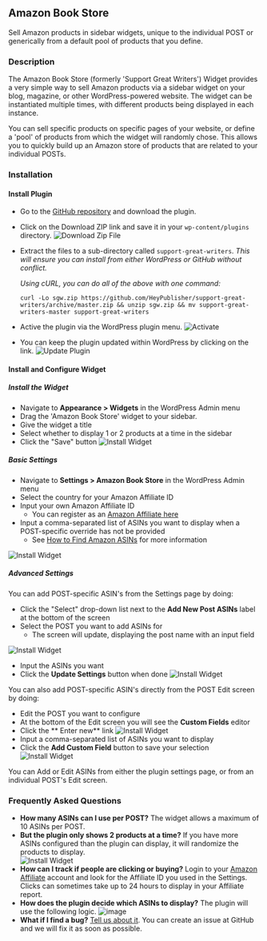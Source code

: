 ## Amazon Book Store

Sell Amazon products in sidebar widgets, unique to the individual POST or generically from a default pool of products that you define.

### Description

The Amazon Book Store (formerly 'Support Great Writers') Widget provides a very simple way to sell Amazon products via a sidebar widget on your blog, magazine, or other WordPress-powered website.  The widget can be instantiated multiple times, with different products being displayed in each instance.  

You can sell specific products on specific pages of your website, or define a 'pool' of products from which the widget will randomly chose.  This allows you to quickly build up an Amazon store of products that are related to your individual POSTs.  

### Installation

#### Install Plugin

* Go to the [GitHub repository](https://github.com/HeyPublisher/amazon-book-store) and download the plugin.

* Click on the Download ZIP link and save it in your `wp-content/plugins` directory.
![Download Zip File](images/install-1.jpg)

* Extract the files to a sub-directory called `support-great-writers`.  _This will ensure you can install from either WordPress or GitHub without conflict._

  *Using cURL, you can do all of the above with one command:*

  `curl -Lo sgw.zip https://github.com/HeyPublisher/support-great-writers/archive/master.zip && unzip sgw.zip && mv support-great-writers-master support-great-writers`

* Active the plugin via the WordPress plugin menu.
![Activate](images/install-2.jpg)

* You can keep the plugin updated within WordPress by clicking on the link.
![Update Plugin](images/install-3.jpg)

#### Install and Configure Widget

##### Install the Widget

* Navigate to **Appearance > Widgets** in the WordPress Admin menu
* Drag the 'Amazon Book Store' widget to your sidebar.
* Give the widget a title
* Select whether to display 1 or 2 products at a time in the sidebar
* Click the "Save" button
![Install Widget](images/install-4.jpg)

##### Basic Settings

* Navigate to **Settings > Amazon Book Store** in the WordPress Admin menu
* Select the country for your Amazon Affiliate ID
* Input your own Amazon Affiliate ID
  * You can register as an [Amazon Affiliate here](https://affiliate-program.amazon.com)
* Input a comma-separated list of ASINs you want to display when a POST-specific override has not be provided
  * See [How to Find Amazon ASINs](https://www.amazon.com/gp/seller/asin-upc-isbn-info.html) for more information

![Install Widget](images/install-5.jpg)

##### Advanced Settings

You can add POST-specific ASIN's from the Settings page by doing:
* Click the "Select" drop-down list next to the **Add New Post ASINs** label at the bottom of the screen
* Select the POST you want to add ASINs for
  * The screen will update, displaying the post name with an input field

![Install Widget](images/install-6.jpg)
* Input the ASINs you want
* Click the **Update Settings** button when done
![Install Widget](images/install-7.jpg)

You can also add POST-specific ASIN's directly from the POST Edit screen by doing:

* Edit the POST you want to configure
* At the bottom of the Edit screen you will see the **Custom Fields** editor
* Click the ** Enter new** link
![Install Widget](images/install-8.jpg)
* Input a comma-separated list of ASINs you want to display
* Click the **Add Custom Field** button to save your selection
![Install Widget](images/install-9.jpg)

You can Add or Edit ASINs from either the plugin settings page, or from an individual POST's Edit screen.

### Frequently Asked Questions

* **How many ASINs can I use per POST?**  The widget allows a maximum of 10 ASINs per POST.
* **But the plugin only shows 2 products at a time?** If you have more ASINs configured than the plugin can display, it will randomize the products to display.  
![Install Widget](images/install-10.jpg)
* **How can I track if people are clicking or buying?**  Login to your [Amazon Affiliate](https://affiliate-program.amazon.com) account and look for the Affiliate ID you used in the Settings.  Clicks can sometimes take up to 24 hours to display in your Affiliate report.
* **How does the plugin decide which ASINs to display?** The plugin will use the following logic.
![image](screenshot-3.jpg)
* **What if I find a bug?** [Tell us about it](https://github.com/HeyPublisher/amazon-book-store/issues).  You can create an issue at GitHub and we will fix it as soon as possible.
